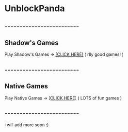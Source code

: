 # UnblockPanda
## -------------------------
## Shadow's Games
Play Shadow's Games -> [[CLICK HERE]](unblockpanda.github.io/shadowgmes) ( rlly good games! )
## -------------------------
## Native Games
Play Native Games -> [[CLICK HERE]](unblockpanda.github.io/nativegames) ( LOTS of fun games )
## -------------------------
i will add more soon :)

